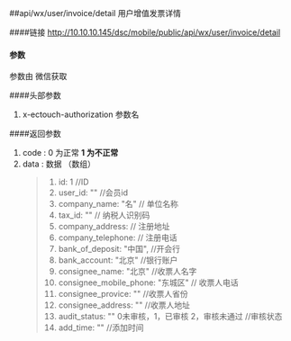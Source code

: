 ##api/wx/user/invoice/detail  用户增值发票详情

####链接
     http://10.10.10.145/dsc/mobile/public/api/wx/user/invoice/detail


#### 参数
参数由  微信获取

####头部参数
1. x-ectouch-authorization     参数名



####返回参数
1. code : 0 为正常   **1 为不正常**
2. data  : 数据 （数组）
    > 1. id: 1    //ID
    > 2. user_id: ""   //会员id
    > 3. company_name: "名"    // 单位名称
    > 4. tax_id: ""    // 纳税人识别码
    > 5. company_address: // 注册地址
    > 6. company_telephone:  // 注册电话
    > 7. bank_of_deposit: "中国",     //开会行
    > 8. bank_account: "北京"     //银行账户
    > 9. consignee_name: "北京"         //收票人名字
    > 10. consignee_mobile_phone: "东城区"  // 收票人电话
    > 11. consignee_provice: ""       //收票人省份
    > 12. consignee_address: ""       //收票人地址
    > 13. audit_status: "" 0未审核，1，已审核 2，审核未通过      //审核状态
    > 14. add_time: ""       //添加时间

